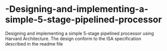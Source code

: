 # -Designing-and-implementing-a-simple-5-stage-pipelined-processor
 Designing and implementing a simple 5-stage pipelined processor using Harvard Architecture. The design conform to the ISA specification described in the readme file
